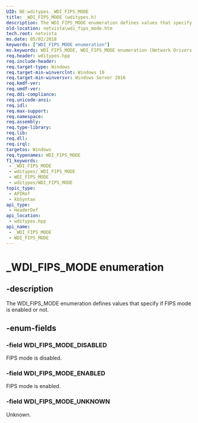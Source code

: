 ```yaml
---
UID: NE:wditypes._WDI_FIPS_MODE
title: _WDI_FIPS_MODE (wditypes.h)
description: The WDI_FIPS_MODE enumeration defines values that specify if FIPS mode is enabled or not.
old-location: netvista\wdi_fips_mode.htm
tech.root: netvista
ms.date: 05/02/2018
keywords: ["WDI_FIPS_MODE enumeration"]
ms.keywords: WDI_FIPS_MODE, WDI_FIPS_MODE enumeration [Network Drivers Starting with Windows Vista], WDI_FIPS_MODE_DISABLED, WDI_FIPS_MODE_ENABLED, WDI_FIPS_MODE_UNKNOWN, _WDI_FIPS_MODE, netvista.wdi_fips_mode, wditypes/WDI_FIPS_MODE, wditypes/WDI_FIPS_MODE_DISABLED, wditypes/WDI_FIPS_MODE_ENABLED, wditypes/WDI_FIPS_MODE_UNKNOWN
req.header: wditypes.hpp
req.include-header: 
req.target-type: Windows
req.target-min-winverclnt: Windows 10
req.target-min-winversvr: Windows Server 2016
req.kmdf-ver: 
req.umdf-ver: 
req.ddi-compliance: 
req.unicode-ansi: 
req.idl: 
req.max-support: 
req.namespace: 
req.assembly: 
req.type-library: 
req.lib: 
req.dll: 
req.irql: 
targetos: Windows
req.typenames: WDI_FIPS_MODE
f1_keywords:
 - _WDI_FIPS_MODE
 - wditypes/_WDI_FIPS_MODE
 - WDI_FIPS_MODE
 - wditypes/WDI_FIPS_MODE
topic_type:
 - APIRef
 - kbSyntax
api_type:
 - HeaderDef
api_location:
 - wditypes.hpp
api_name:
 - _WDI_FIPS_MODE
 - WDI_FIPS_MODE
---
```


# _WDI_FIPS_MODE enumeration


## -description

The 
  WDI_FIPS_MODE enumeration defines values that specify if FIPS mode is enabled or not.

## -enum-fields

### -field WDI_FIPS_MODE_DISABLED

FIPS mode is disabled.

### -field WDI_FIPS_MODE_ENABLED

FIPS mode is enabled.

### -field WDI_FIPS_MODE_UNKNOWN

Unknown.

